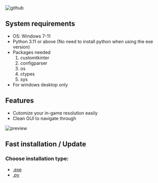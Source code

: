 ![github](https://user-images.githubusercontent.com/119132476/232125454-8fdec158-445c-49ab-974b-dddb40b1699a.png)
## System requirements
- OS: Windows 7-11
- Python 3.11 or above (No need to install python when using the exe version)
- Packages needed
  1. customtkinter
  2. configparser
  3. os
  4. ctypes
  5. sys
- For windows desktop only

## Features
- Cutomize your in-game resolution easily
- Clean GUI to navigate through
 
![preview](https://user-images.githubusercontent.com/119132476/232129103-4db517d4-1852-4092-83c4-a6e51f2121c3.png)

## Fast installation / Update
### Choose installation type:
- [.exe](https://github.com/ivoxprojects/fortnite-resolution-customizer/releases/download/frc.exe/frc.7z)
- [.py](https://github.com/ivoxprojects/fortnite-resolution-customizer/archive/refs/heads/main.zip)
